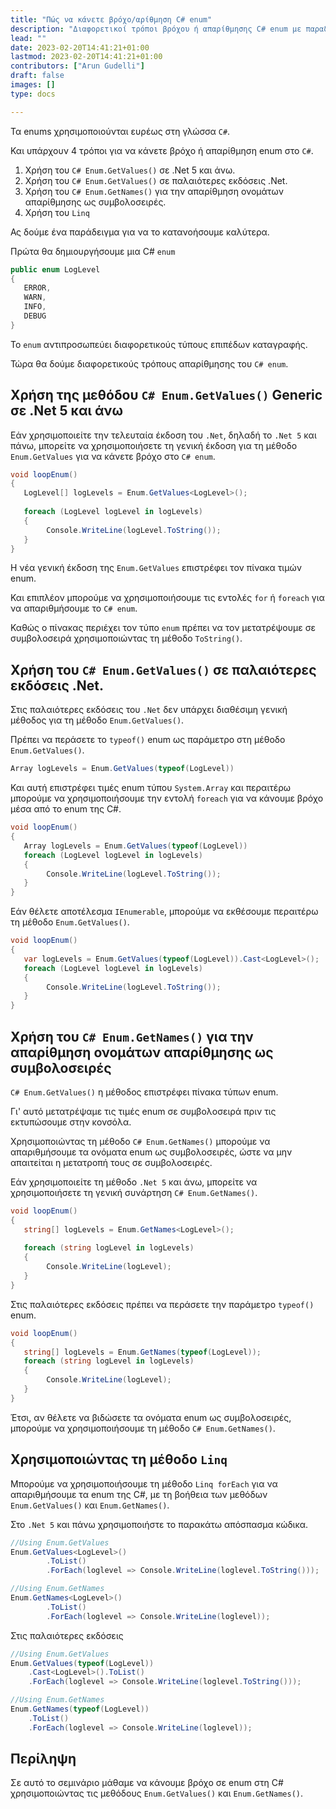 ```yaml
---
title: "Πώς να κάνετε βρόχο/αρίθμηση C# enum"
description: "Διαφορετικοί τρόποι βρόχου ή απαρίθμησης C# enum με παραδείγματα"
lead: ""
date: 2023-02-20T14:41:21+01:00
lastmod: 2023-02-20T14:41:21+01:00
contributors: ["Arun Gudelli"]
draft: false
images: []
type: docs

---
```


Τα enums χρησιμοποιούνται ευρέως στη γλώσσα `C#`. 

Και υπάρχουν 4 τρόποι για να κάνετε βρόχο ή απαρίθμηση enum στο `C#`. 

1. Χρήση του `C# Enum.GetValues()` σε .Net 5 και άνω.
2. Χρήση του `C# Enum.GetValues()` σε παλαιότερες εκδόσεις .Net.
3. Χρήση του `C# Enum.GetNames()` για την απαρίθμηση ονομάτων απαρίθμησης ως συμβολοσειρές.
4. Χρήση του `Linq`

Ας δούμε ένα παράδειγμα για να το κατανοήσουμε καλύτερα. 

Πρώτα θα δημιουργήσουμε μια C# `enum`

```csharp
public enum LogLevel
{
   ERROR, 
   WARN, 
   INFO, 
   DEBUG
}
```

Το `enum` αντιπροσωπεύει διαφορετικούς τύπους επιπέδων καταγραφής.

Τώρα θα δούμε διαφορετικούς τρόπους απαρίθμησης του `C# enum`.

## Χρήση της μεθόδου `C# Enum.GetValues()` Generic σε .Net 5 και άνω

Εάν χρησιμοποιείτε την τελευταία έκδοση του `.Net`, δηλαδή το `.Net 5` και πάνω, μπορείτε να χρησιμοποιήσετε τη γενική έκδοση για τη μέθοδο `Enum.GetValues` για να κάνετε βρόχο στο `C# enum`.

```csharp
void loopEnum()
{
   LogLevel[] logLevels = Enum.GetValues<LogLevel>();
   
   foreach (LogLevel logLevel in logLevels)
   {
        Console.WriteLine(logLevel.ToString());
   }
}
```

Η νέα γενική έκδοση της `Enum.GetValues` επιστρέφει τον πίνακα τιμών enum. 

Και επιπλέον μπορούμε να χρησιμοποιήσουμε τις εντολές `for` ή `foreach` για να απαριθμήσουμε το `C# enum`. 

Καθώς ο πίνακας περιέχει τον τύπο `enum` πρέπει να τον μετατρέψουμε σε συμβολοσειρά χρησιμοποιώντας τη μέθοδο `ToString()`.

## Χρήση του `C# Enum.GetValues()` σε παλαιότερες εκδόσεις .Net.

Στις παλαιότερες εκδόσεις του `.Net` δεν υπάρχει διαθέσιμη γενική μέθοδος για τη μέθοδο `Enum.GetValues()`. 

Πρέπει να περάσετε το `typeof()` enum ως παράμετρο στη μέθοδο `Enum.GetValues()`. 

```csharp
Array logLevels = Enum.GetValues(typeof(LogLevel))
```
Και αυτή επιστρέφει τιμές enum τύπου `System.Array` και περαιτέρω μπορούμε να χρησιμοποιήσουμε την εντολή `foreach` για να κάνουμε βρόχο μέσα από το enum της C#.

```csharp
void loopEnum()
{
   Array logLevels = Enum.GetValues(typeof(LogLevel))
   foreach (LogLevel logLevel in logLevels)
   {
        Console.WriteLine(logLevel.ToString());
   }
}
```

Εάν θέλετε αποτέλεσμα `IEnumerable`, μπορούμε να εκθέσουμε περαιτέρω τη μέθοδο `Enum.GetValues()`.

```csharp
void loopEnum()
{
   var logLevels = Enum.GetValues(typeof(LogLevel)).Cast<LogLevel>();
   foreach (LogLevel logLevel in logLevels)
   {
        Console.WriteLine(logLevel.ToString());
   }
}
```

## Χρήση του `C# Enum.GetNames()` για την απαρίθμηση ονομάτων απαρίθμησης ως συμβολοσειρές 

`C# Enum.GetValues()` η μέθοδος επιστρέφει πίνακα τύπων enum. 

Γι' αυτό μετατρέψαμε τις τιμές enum σε συμβολοσειρά πριν τις εκτυπώσουμε στην κονσόλα.

Χρησιμοποιώντας τη μέθοδο `C# Enum.GetNames()` μπορούμε να απαριθμήσουμε τα ονόματα enum ως συμβολοσειρές, ώστε να μην απαιτείται η μετατροπή τους σε συμβολοσειρές.

Εάν χρησιμοποιείτε τη μέθοδο `.Net 5` και άνω, μπορείτε να χρησιμοποιήσετε τη γενική συνάρτηση `C# Enum.GetNames()`.

```csharp
void loopEnum()
{
   string[] logLevels = Enum.GetNames<LogLevel>();
   
   foreach (string logLevel in logLevels)
   {
        Console.WriteLine(logLevel);
   }
}
```

Στις παλαιότερες εκδόσεις πρέπει να περάσετε την παράμετρο `typeof()` enum.

```csharp
void loopEnum()
{
   string[] logLevels = Enum.GetNames(typeof(LogLevel));
   foreach (string logLevel in logLevels)
   {
        Console.WriteLine(logLevel);
   }
}
```

Έτσι, αν θέλετε να βιδώσετε τα ονόματα enum ως συμβολοσειρές, μπορούμε να χρησιμοποιήσουμε τη μέθοδο `C# Enum.GetNames()`.

## Χρησιμοποιώντας τη μέθοδο `Linq`

Μπορούμε να χρησιμοποιήσουμε τη μέθοδο `Linq forEach` για να απαριθμήσουμε τα enum της C#, με τη βοήθεια των μεθόδων `Enum.GetValues()` και `Enum.GetNames()`.

Στο `.Net 5` και πάνω χρησιμοποιήστε το παρακάτω απόσπασμα κώδικα.

```csharp
//Using Enum.GetValues
Enum.GetValues<LogLevel>()
        .ToList()
        .ForEach(loglevel => Console.WriteLine(loglevel.ToString()));

//Using Enum.GetNames
Enum.GetNames<LogLevel>()
        .ToList()
        .ForEach(loglevel => Console.WriteLine(loglevel));        
```

Στις παλαιότερες εκδόσεις

```csharp
//Using Enum.GetValues
Enum.GetValues(typeof(LogLevel))
    .Cast<LogLevel>().ToList()
    .ForEach(loglevel => Console.WriteLine(loglevel.ToString()));

//Using Enum.GetNames
Enum.GetNames(typeof(LogLevel))
    .ToList()
    .ForEach(loglevel => Console.WriteLine(loglevel));    
```

## Περίληψη

Σε αυτό το σεμινάριο μάθαμε να κάνουμε βρόχο σε enum στη C# χρησιμοποιώντας τις μεθόδους `Enum.GetValues()` και `Enum.GetNames()`.










